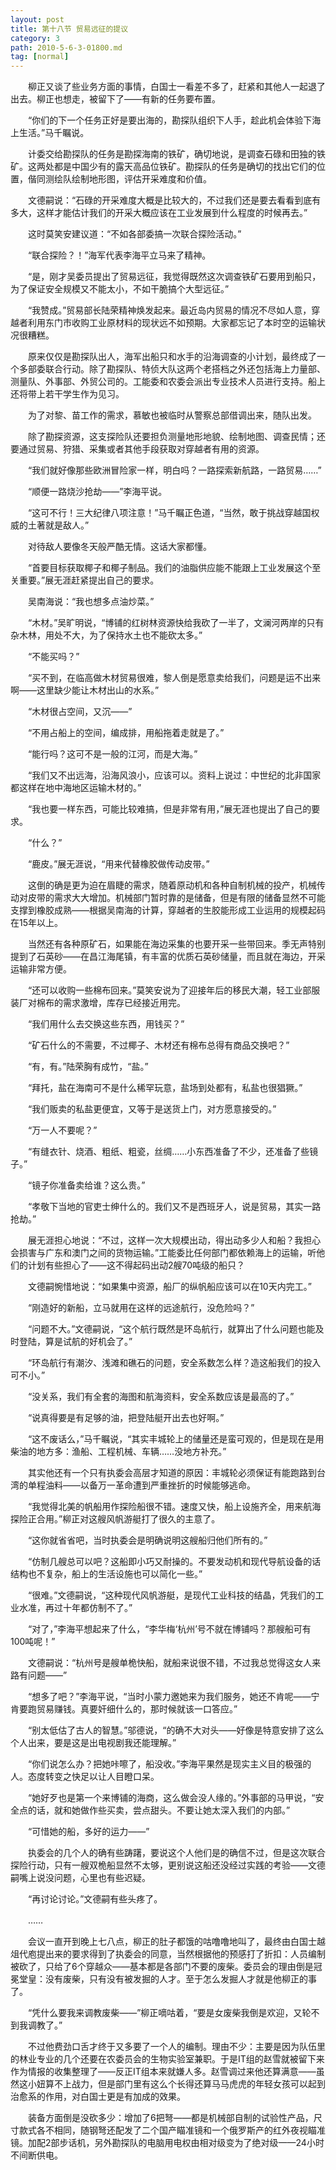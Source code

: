```yaml
---
layout: post
title: 第十八节 贸易远征的提议
category: 3
path: 2010-5-6-3-01800.md
tag: [normal]
---
```


　　柳正又谈了些业务方面的事情，白国士一看差不多了，赶紧和其他人一起退了出去。柳正也想走，被留下了——有新的任务要布置。

　　“你们的下一个任务正好是要出海的，勘探队组织下人手，趁此机会体验下海上生活。”马千瞩说。

　　计委交给勘探队的任务是勘探海南的铁矿，确切地说，是调查石碌和田独的铁矿。这两处都是中国少有的露天高品位铁矿。勘探队的任务是确切的找出它们的位置，偕同测绘队绘制地形图，评估开采难度和价值。

　　文德嗣说：“石碌的开采难度大概是比较大的，不过我们还是要去看看到底有多大，这样才能估计我们的开采大概应该在工业发展到什么程度的时候再去。”

　　这时莫笑安建议道：“不如各部委搞一次联合探险活动。”

　　“联合探险？！”海军代表李海平立马来了精神。

　　“是，刚才吴委员提出了贸易远征，我觉得既然这次调查铁矿石要用到船只，为了保证安全规模又不能太小，不如干脆搞个大型远征。”

　　“我赞成。”贸易部长陆荣精神焕发起来。最近岛内贸易的情况不尽如人意，穿越者利用东门市收购工业原材料的现状远不如预期。大家都忘记了本时空的运输状况很糟糕。

　　原来仅仅是勘探队出人，海军出船只和水手的沿海调查的小计划，最终成了一个多部委联合行动。除了勘探队、特侦大队这两个老搭档之外还包括海上力量部、测量队、外事部、外贸公司的。工能委和农委会派出专业技术人员进行支持。船上还将带上若干学生作为见习。

　　为了对黎、苗工作的需求，慕敏也被临时从警察总部借调出来，随队出发。

　　除了勘探资源，这支探险队还要担负测量地形地貌、绘制地图、调查民情；还要通过贸易、狩猎、采集或者其他手段获取对穿越者有用的资源。

　　“我们就好像那些欧洲冒险家一样，明白吗？一路探索新航路，一路贸易……”

　　“顺便一路烧沙抢劫——”李海平说。

　　“这可不行！三大纪律八项注意！”马千瞩正色道，“当然，敢于挑战穿越国权威的土著就是敌人。”

　　对待敌人要像冬天般严酷无情。这话大家都懂。

　　“首要目标获取椰子和椰子制品。我们的油脂供应能不能跟上工业发展这个至关重要。”展无涯赶紧提出自己的要求。

　　吴南海说：“我也想多点油炒菜。”

　　“木材。”吴旷明说，“博铺的红树林资源快给我砍了一半了，文澜河两岸的只有杂木林，用处不大，为了保持水土也不能砍太多。”

　　“不能买吗？”

　　“买不到，在临高做木材贸易很难，黎人倒是愿意卖给我们，问题是运不出来啊——这里缺少能让木材出山的水系。”

　　“木材很占空间，又沉——”

　　“不用占船上的空间，编成排，用船拖着走就是了。”

　　“能行吗？这可不是一般的江河，而是大海。”

　　“我们又不出远海，沿海风浪小，应该可以。资料上说过：中世纪的北非国家都这样在地中海地区运输木材的。”

　　“我也要一样东西，可能比较难搞，但是非常有用，”展无涯也提出了自己的要求。

　　“什么？”

　　“鹿皮。”展无涯说，“用来代替橡胶做传动皮带。”

　　这倒的确是更为迫在眉睫的需求，随着原动机和各种自制机械的投产，机械传动对皮带的需求大大增加。机械部门暂时靠的是储备，但是有限的储备显然不可能支撑到橡胶成熟——根据吴南海的计算，穿越者的生胶能形成工业运用的规模起码在15年以上。

　　当然还有各种原矿石，如果能在海边采集的也要开采一些带回来。季无声特别提到了石英砂——在昌江海尾镇，有丰富的优质石英砂储量，而且就在海边，开采运输非常方便。

　　“还可以收购一些棉布回来。”莫笑安说为了迎接年后的移民大潮，轻工业部服装厂对棉布的需求激增，库存已经接近用完。

　　“我们用什么去交换这些东西，用钱买？”

　　“矿石什么的不需要，不过椰子、木材还有棉布总得有商品交换吧？”

　　“有，有。”陆荣胸有成竹，“盐。”

　　“拜托，盐在海南可不是什么稀罕玩意，盐场到处都有，私盐也很猖獗。”

　　“我们贩卖的私盐更便宜，又等于是送货上门，对方愿意接受的。”

　　“万一人不要呢？”

　　“有缝衣针、烧酒、粗纸、粗瓷，丝绸……小东西准备了不少，还准备了些镜子。”

　　“镜子你准备卖给谁？这么贵。”

　　“孝敬下当地的官吏士绅什么的。我们又不是西班牙人，说是贸易，其实一路抢劫。”

　　展无涯担心地说：“不过，这样一次大规模出动，得出动多少人和船？我担心会损害与广东和澳门之间的货物运输。”工能委比任何部门都依赖海上的运输，听他们的计划有些担心了——这不得起码出动2艘70吨级的船只？

　　文德嗣惋惜地说：“如果集中资源，船厂的纵帆船应该可以在10天内完工。”

　　“刚造好的新船，立马就用在这样的远途航行，没危险吗？”

　　“问题不大。”文德嗣说，“这个航行既然是环岛航行，就算出了什么问题也能及时登陆，算是试航的好机会了。”

　　“环岛航行有潮汐、浅滩和礁石的问题，安全系数怎么样？造这船我们的投入可不小。”

　　“没关系，我们有全套的海图和航海资料，安全系数应该是最高的了。”

　　“说真得要是有足够的油，把登陆艇开出去也好啊。”

　　“这不废话么，”马千瞩说，“其实丰城轮上的储量还是蛮可观的，但是现在是用柴油的地方多：渔船、工程机械、车辆……没地方补充。”

　　其实他还有一个只有执委会高层才知道的原因：丰城轮必须保证有能跑路到台湾的单程油料——以备万一革命遭到严重挫折的时候能够逃命。

　　“我觉得北美的帆船用作探险船很不错。速度又快，船上设施齐全，用来航海探险正合用。”柳正对这艘风帆游艇打了很久的主意了。

　　“这你就省省吧，当时执委会是明确说明这艘船归他们所有的。”

　　“仿制几艘总可以吧？这船即小巧又耐操的。不要发动机和现代导航设备的话结构也不复杂，船上的生活设施也可以简化一些。”

　　“很难。”文德嗣说，“这种现代风帆游艇，是现代工业科技的结晶，凭我们的工业水准，再过十年都仿制不了。”

　　“对了，”李海平想起来了什么，“李华梅‘杭州’号不就在博铺吗？那艘船可有100吨呢！”

　　文德嗣说：“杭州号是艘单桅快船，就船来说很不错，不过我总觉得这女人来路有问题——”

　　“想多了吧？”李海平说，“当时小蒙力邀她来为我们服务，她还不肯呢——宁肯要跑贸易赚钱。真要奸细什么的，那时候就该一口答应。”

　　“别太低估了古人的智慧。”邬德说，“的确不大对头——好像是特意安排了这么个人出来，要是这是出电视剧我还能理解。”

　　“你们说怎么办？把她咔嚓了，船没收。”李海平果然是现实主义目的极强的人。态度转变之快足以让人目瞪口呆。

　　“她好歹也是第一个来博铺的海商，这么做会没人缘的。”外事部的马甲说，“安全点的话，就和她做作些买卖，尝点甜头。不要让她太深入我们的内部。”

　　“可惜她的船，多好的运力——”

　　执委会的几个人的确有些踌躇，要说这个人他们是的确信不过，但是这次联合探险行动，只有一艘双桅船显然不太够，更别说这船还没经过实践的考验——文德嗣嘴上说没问题，心里也有些迟疑。

　　“再讨论讨论。”文德嗣有些头疼了。

　　……

　　会议一直开到晚上七八点，柳正的肚子都饿的咕噜噜地叫了，最终由白国士越俎代庖提出来的要求得到了执委会的同意，当然根据他的预感打了折扣：人员编制被砍了，只给了6个穿越众——基本都是各部门不要的废柴。委员会的理由倒是冠冕堂皇：没有废柴，只有没有被发掘的人才。至于怎么发掘人才就是他柳正的事了。

　　“凭什么要我来调教废柴——”柳正嘀咕着，“要是女废柴我倒是欢迎，又轮不到我调教了。”

　　不过他费劲口舌才终于又多要了一个人的编制。理由不少：主要是因为队伍里的林业专业的几个还要在农委员会的生物实验室兼职。于是IT组的赵雪就被留下来作为情报的收集整理了——反正IT组本来就嫌人多。赵雪调过来他还算满意——虽然这小妞算不上战力，但是部门里有这么个长得还算马马虎虎的年轻女孩可以起到治愈系的作用，对白国士更是有加成的效果。

　　装备方面倒是没砍多少：增加了6把弩——都是机械部自制的试验性产品，尺寸款式各不相同，随钢弩还配发了二个国产瞄准镜和一个俄罗斯产的红外夜视瞄准镜。加配2部步话机，另外勘探队的电脑用电权由相对级变为了绝对级——24小时不间断供电。
